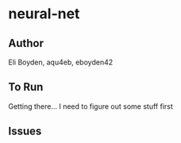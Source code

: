 # neural-net

## Author
Eli Boyden, aqu4eb, eboyden42


## To Run

Getting there... I need to figure out some stuff first

## Issues